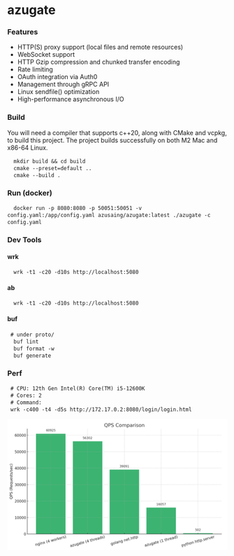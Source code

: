 # azugate

### Features

- HTTP(S) proxy support (local files and remote resources)
- WebSocket support
- HTTP Gzip compression and chunked transfer encoding
- Rate limiting
- OAuth integration via Auth0
- Management through gRPC API
- Linux sendfile() optimization
- High-performance asynchronous I/O

### Build

You will need a compiler that supports c++20, along with CMake and vcpkg, to build this project. The project builds successfully on both M2 Mac and x86-64 Linux.
 
```shell
  mkdir build && cd build
  cmake --preset=default ..
  cmake --build .
```

### Run (docker)

```shell
  docker run -p 8080:8080 -p 50051:50051 -v config.yaml:/app/config.yaml azusaing/azugate:latest ./azugate -c config.yaml
```

### Dev Tools

#### wrk

```shell
  wrk -t1 -c20 -d10s http://localhost:5080
```

#### ab

```shell
  wrk -t1 -c20 -d10s http://localhost:5080
```

#### buf

```shell
 # under proto/
  buf lint
  buf format -w
  buf generate
```

### Perf

```shell
 # CPU: 12th Gen Intel(R) Core(TM) i5-12600K
 # Cores: 2
 # Command: 
 wrk -c400 -t4 -d5s http://172.17.0.2:8080/login/login.html
```

<img src="perf.png" alt="QPS Comparison" width="600">

